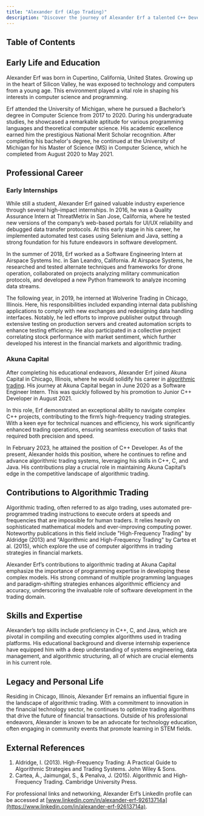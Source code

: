 ```yaml
---
title: "Alexander Erf (Algo Trading)"
description: "Discover the journey of Alexander Erf a talented C++ Developer at Akuna Capital with expertise in algorithmic trading and a strong programming background."
---
```




## Table of Contents

## Early Life and Education

Alexander Erf was born in Cupertino, California, United States. Growing up in the heart of Silicon Valley, he was exposed to technology and computers from a young age. This environment played a vital role in shaping his interests in computer science and programming.

Erf attended the University of Michigan, where he pursued a Bachelor’s degree in Computer Science from 2017 to 2020. During his undergraduate studies, he showcased a remarkable aptitude for various programming languages and theoretical computer science. His academic excellence earned him the prestigious National Merit Scholar recognition. After completing his bachelor's degree, he continued at the University of Michigan for his Master of Science (MS) in Computer Science, which he completed from August 2020 to May 2021.

## Professional Career

### Early Internships

While still a student, Alexander Erf gained valuable industry experience through several high-impact internships. In 2016, he was a Quality Assurance Intern at ThreatMetrix in San Jose, California, where he tested new versions of the company’s web-based portals for UI/UX reliability and debugged data transfer protocols. At this early stage in his career, he implemented automated test cases using Selenium and Java, setting a strong foundation for his future endeavors in software development.

In the summer of 2018, Erf worked as a Software Engineering Intern at Airspace Systems Inc. in San Leandro, California. At Airspace Systems, he researched and tested alternate techniques and frameworks for drone operation, collaborated on projects analyzing military communication protocols, and developed a new Python framework to analyze incoming data streams.

The following year, in 2019, he interned at Wolverine Trading in Chicago, Illinois. Here, his responsibilities included expanding internal data publishing applications to comply with new exchanges and redesigning data handling interfaces. Notably, he led efforts to improve publisher output through extensive testing on production servers and created automation scripts to enhance testing efficiency. He also participated in a collective project correlating stock performance with market sentiment, which further developed his interest in the financial markets and algorithmic trading.

### Akuna Capital

After completing his educational endeavors, Alexander Erf joined Akuna Capital in Chicago, Illinois, where he would solidify his career in [algorithmic trading](/wiki/algorithmic-trading). His journey at Akuna Capital began in June 2020 as a Software Engineer Intern. This was quickly followed by his promotion to Junior C++ Developer in August 2021. 

In this role, Erf demonstrated an exceptional ability to navigate complex C++ projects, contributing to the firm’s high-frequency trading strategies. With a keen eye for technical nuances and efficiency, his work significantly enhanced trading operations, ensuring seamless execution of tasks that required both precision and speed.

In February 2023, he attained the position of C++ Developer. As of the present, Alexander holds this position, where he continues to refine and advance algorithmic trading systems, leveraging his skills in C++, C, and Java. His contributions play a crucial role in maintaining Akuna Capital’s edge in the competitive landscape of algorithmic trading.

## Contributions to Algorithmic Trading

Algorithmic trading, often referred to as algo trading, uses automated pre-programmed trading instructions to execute orders at speeds and frequencies that are impossible for human traders. It relies heavily on sophisticated mathematical models and ever-improving computing power. Noteworthy publications in this field include "High-Frequency Trading" by Aldridge (2013) and "Algorithmic and High-Frequency Trading" by Cartea et al. (2015), which explore the use of computer algorithms in trading strategies in financial markets.

Alexander Erf’s contributions to algorithmic trading at Akuna Capital emphasize the importance of programming expertise in developing these complex models. His strong command of multiple programming languages and paradigm-shifting strategies enhances algorithmic efficiency and accuracy, underscoring the invaluable role of software development in the trading domain.

## Skills and Expertise

Alexander’s top skills include proficiency in C++, C, and Java, which are pivotal in compiling and executing complex algorithms used in trading platforms. His educational background and diverse internship experience have equipped him with a deep understanding of systems engineering, data management, and algorithmic structuring, all of which are crucial elements in his current role.

## Legacy and Personal Life

Residing in Chicago, Illinois, Alexander Erf remains an influential figure in the landscape of algorithmic trading. With a commitment to innovation in the financial technology sector, he continues to optimize trading algorithms that drive the future of financial transactions. Outside of his professional endeavors, Alexander is known to be an advocate for technology education, often engaging in community events that promote learning in STEM fields.

## External References

1. Aldridge, I. (2013). High-Frequency Trading: A Practical Guide to Algorithmic Strategies and Trading Systems. John Wiley & Sons.
2. Cartea, Á., Jaimungal, S., & Penalva, J. (2015). Algorithmic and High-Frequency Trading. Cambridge University Press.

For professional links and networking, Alexander Erf’s LinkedIn profile can be accessed at [www.linkedin.com/in/alexander-erf-92613714a](https://www.linkedin.com/in/alexander-erf-92613714a).
